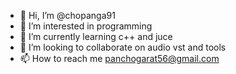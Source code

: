 - 👋 Hi, I’m @chopanga91
- 👀 I’m interested in programming
- 🌱 I’m currently learning c++ and juce
- 💞️ I’m looking to collaborate on audio vst and tools
- 📫 How to reach me panchogarat56@gmail.com

<!---
chopanga91/chopanga91 is a ✨ special ✨ repository because its `README.md` (this file) appears on your GitHub profile.
You can click the Preview link to take a look at your changes.
--->
